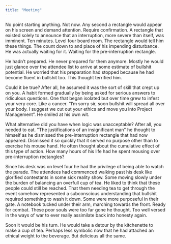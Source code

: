 ```yaml
---
title: "Meeting"
---
```


No point starting anything. Not now. Any second a rectangle would appear on his screen and demand attention. Require confirmation. A rectangle that existed solely to announce that an interruption, more severe than itself, was imminent. Ten minutes. Level four board room. The rectangle would tell him these things. The count down to and place of his impending disturbance. He was actually waiting for it. Waiting for the pre-interruption rectangle.

He hadn’t prepared. He never prepared for them anymore. Mostly he would just glance over the attendee list to arrive at some estimate of bullshit potential. He worried that his preparation had stopped because he had become fluent in bullshit too. This thought terrified him.

Could it be true? After all, he assumed it was the sort of skill that crept up on you. A habit formed gradually by being asked for serious answers to ridiculous questions. One that began isolated but over time grew to infest your very core. Like a cancer. “I’m sorry sir, soon bullshit will spread all over your body. I suggest we cut out your ethics and move you into Project Management”. He smiled at his own wit.

What alternative did you have when logic was unacceptable? After all, you needed to eat. "The justifications of an insignificant man" he thought to himself as he dismissed the pre-interruption rectangle that had now appeared. Dismissed it so quickly that it served no purpose other than to exercise his mouse hand. He often thought about the cumulative effect of this type of action. How many hours of his life had he spent mousing over pre-interruption rectangles?

Since his desk was on level four he had the privilege of being able to watch the parade. The attendees had commenced walking past his desk like glorified contestants in some sick reality show. Some moving slowly under the burden of balancing an overfull cup of tea. He liked to think that these people could still be reached. That them needing tea to get through the event somehow represented a subconscious understanding that bullshit required something to wash it down. Some were more purposeful in their gate. A notebook tucked under their arm, marching towards the front. Ready for combat. These poor souls were too far gone he thought. Too well versed in the ways of war to ever really assimilate back into honesty again.

Soon it would be his turn. He would take a detour by the kitchenette to make a cup of tea. Perhaps less symbolic now that he had attached an ethical weight to the beverage. But delicious all the same.

